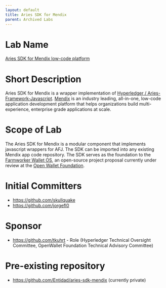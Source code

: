 ```yaml
---
layout: default
title: Aries SDK for Mendix
parent: Archived Labs
---
```

# Lab Name
[Aries SDK for Mendix low-code platform](https://github.com/hyperledger-labs/aries-sdk-mendix)

# Short Description
Aries SDK for Mendix is a wrapper implementation of [Hyperledger / Aries-Framework-Javascript](https://github.com/hyperledger/aries-framework-javascript). [Mendix](https://www.mendix.com/) is an industry leading, all-in-one, low-code application development platform that helps organizations build multi-experience, enterprise grade applications at scale.

# Scope of Lab
The Aries SDK for Mendix is a modular component that implements javascript wrappers for AFJ.  The SDK can be imported into any existing Mendix app code repository. The SDK serves as the foundation to the [Farmworker Wallet OS](https://github.com/openwallet-foundation/project-proposals/pull/10/files?short_path=d256e5c#diff-d256e5cb40a1b2ed54882a6069949f6715ab28f8e6ddbc2eb795b049e523a6bb), an open-source project proposal currently under review at the [Open Wallet Foundation](https://tac.openwallet.foundation/governance/project-lifecycle/#labs).

# Initial Committers
- https://github.com/skullquake
- https://github.com/jorgefl0

# Sponsor
- https://github.com/tkuhrt - Role (Hyperledger Technical Oversight Committee, OpenWallet Foundation Technical Advisory Committee)

# Pre-existing repository
- https://github.com/Entidad/aries-sdk-mendix (currently private)
